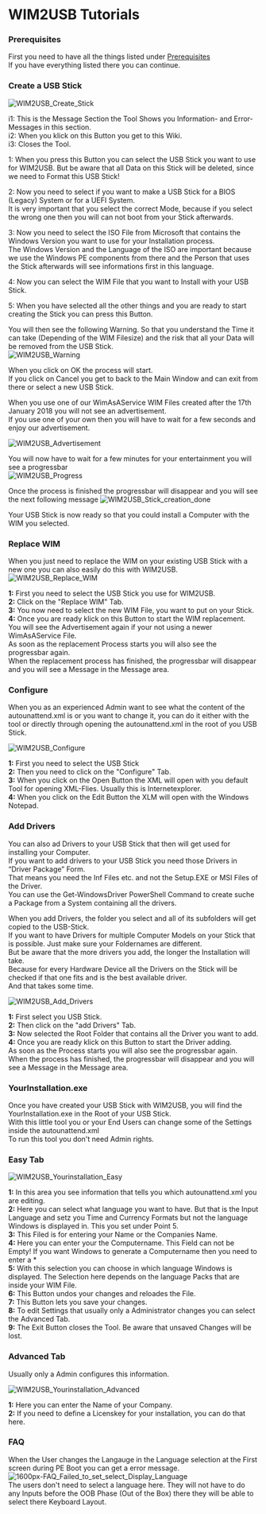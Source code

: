 # WIM2USB Tutorials


### Prerequisites

First you need to have all the things listed under
[Prerequisites](../WIM2USB/WIM2USB_Prerequisites.md)  
If you have everything listed there you can continue.  
### Create a USB Stick    
![WIM2USB_Create_Stick](/Data/WIM2USB_Create_Stick.png)  

i1: This is the Message Section the Tool Shows you Information- and Error-Messages in this section.  
i2: When you klick on this Button you get to this Wiki.  
i3: Closes the Tool.  

1: When you press this Button you can select the USB Stick you want to use for WIM2USB. But be aware that all Data on this Stick will be deleted, since we need to Format this USB Stick!  
  
2: Now you need to select if you want to make a USB Stick for a BIOS (Legacy) System or for a UEFI System.  
It is very important that you select the correct Mode, because if you select the wrong one then you will can not boot from your Stick afterwards.
  
3: Now you need to select the ISO File from Microsoft that contains the Windows Version you want to use for your Installation process.  
The Windows Version and the Language of the ISO are important because we use the Windows PE components from there and the Person that uses the Stick afterwards will see informations first in this language.  
  
4: Now you can select the WIM File that you want to Install with your USB Stick.  
  
5: When you have selected all the other things and you are ready to start creating the Stick you can press this Button.

You will then see the following Warning. So that you understand the Time it can take (Depending of the WIM Filesize)
and the risk that all your Data will be removed from the USB Stick.  
![WIM2USB_Warning](/Data/WIM2USB_Warning.png)  

When you click on OK the process will start.  
If you click on Cancel you get to back to the Main Window and can exit from there or select a new USB Stick.  
  
When you use one of our WimAsAService WIM Files created after the 17th January 2018 you will not see an advertisement.  
If you use one of your own then you will have to wait for a few seconds and enjoy our advertisement.  
  
![WIM2USB_Advertisement](/Data/WIM2USB_Advertisement.png)  

You will now have to wait for a few minutes for your entertainment you will see a progressbar  
![WIM2USB_Progress](/Data/WIM2USB_Progress.png)  

Once the process is finished the progressbar will disappear and you will see the next following message
![WIM2USB_Stick_creation_done](/Data/WIM2USB_Stick_creation_done.png)  

Your USB Stick is now ready so that you could install a Computer with the WIM you selected.  
### Replace WIM  
When you just need to replace the WIM on your existing USB Stick with a new one you can also easily do this with WIM2USB.
![WIM2USB_Replace_WIM](/Data/WIM2USB_Replace_WIM.png)  

**1:** First you need to select the USB Stick you use for WIM2USB.  
**2:** Click on the "Replace WIM" Tab.  
**3:** You now need to select the new WIM File, you want to put on your Stick.  
**4:** Once you are ready klick on this Button to start the WIM
replacement.  
You will see the Advertisement again if your not using a newer
WimAsAService File.  
As soon as the replacement Process starts you will also see the
progressbar again.  
When the replacement process has finished, the progressbar will
disappear and you will see a Message in the Message area.  
### Configure   
When you as an experienced Admin want to see what the
content of the autounattend.xml is or you want to change it, you can do it either with the tool or directly through opening the autounattend.xml in the root of you USB Stick.

![WIM2USB_Configure](/Data/WIM2USB_Configure.png)

**1:** First you need to select the USB Stick  
**2:** Then you need to click on the "Configure" Tab.  
**3:** When you click on the Open Button the XML will open with you default Tool for opening XML-Flies. Usually this is Internetexplorer.  
**4:** When you click on the Edit Button the XLM will open with the Windows Notepad.  
### Add Drivers  
You can also ad Drivers to your USB Stick that then will get used for installing your Computer.  
If you want to add drivers to your USB Stick you need those Drivers in “Driver Package” Form.  
That means you need the Inf Files etc. and not the Setup.EXE or MSI Files of the Driver.  
You can use the Get-WindowsDriver PowerShell Command to create suche a Package from a System containing all the drivers.  
  
When you add Drivers, the folder you select and all of its subfolders will get copied to the USB-Stick.  
If you want to have Drivers for multiple Computer Models on your Stick that is possible. Just make sure your Foldernames are different.  
But be aware that the more drivers you add, the longer the Installation will take.  
Because for every Hardware Device all the Drivers on the Stick will be checked if that one fits and is the best available driver.  
And that takes some time.

![WIM2USB_Add_Drivers](/Data/WIM2USB_Add_Drivers.png)

**1:** First select you USB Stick.  
**2:** Then click on the "add Drivers" Tab.  
**3:** Now selected the Root Folder that contains all the Driver you want to add.  
**4:** Once you are ready klick on this Button to start the Driver adding.  
As soon as the Process starts you will also see the progressbar again.  
When the process has finished, the progressbar will disappear and you will see a Message in the Message area.  

### YourInstallation.exe  
Once you have created your USB Stick with WIM2USB, you will find the YourInstallation.exe in the Root of your USB Stick.  
With this little tool you or your End Users can change some of the Settings inside the autounattend.xml  
To run this tool you don't need Admin rights.  
### Easy Tab  
![WIM2USB_Yourinstallation_Easy](/Data/WIM2USB_Yourinstallation_Easy.png)

**1:** In this area you see information that tells you which
autounattend.xml you are editing.  
**2:** Here you can select what language you want to have. But that is the Input Language and setz you Time and Currency Formats but not the language Windows is displayed in. This
you set under Point 5.  
**3:** This Filed is for entering your Name or the Companies Name.  
**4:** Here you can enter your the Computername. This Field can not be Empty! If you want Windows to generate a Computername then you need to enter a \*  
**5:** With this selection you can choose in which language Windows is displayed. The Selection here depends on the language Packs that are inside your WIM File.  
**6:** This Button undos your changes and reloades the File.  
**7:** This Button lets you save your changes.  
**8:** To edit Settings that usually only a Administrator changes you can select the Advanced Tab.  
**9:** The Exit Button closes the Tool. Be aware that unsaved Changes will be lost.  
### Advanced Tab  
Usually only a Admin configures this information.

![WIM2USB_Yourinstallation_Advanced](/Data/WIM2USB_Yourinstallation_Advanced.png)

**1:** Here you can enter the Name of your Company.  
**2:** If you need to define a Licenskey for your installation, you can do that here.  

### FAQ

When the User changes the Langauge in the Language selection at the First screen during PE Boot you can get a error message.  
![1600px-FAQ_Failed_to_set_select_Display_Language](/Data/1600px-FAQ_Failed_to_set_select_Display_Language.jpg)  
The users don't need to select a language here. They will not have to do any Inputs before the OOB Phase (Out of the Box) there they will be able to select there Keyboard Layout.
